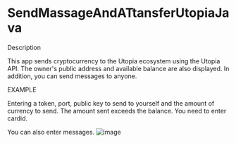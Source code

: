 # SendMassageAndATtansferUtopiaJava

Description

This app sends cryptocurrency to the Utopia ecosystem using the Utopia API. The owner's public address and available balance are also displayed. In addition, you can send messages to anyone.

EXAMPLE

Entering a token, port, public key to send to yourself and the amount of currency to send. The amount sent exceeds the balance. You need to enter cardid.

You can also enter messages.
![image](https://user-images.githubusercontent.com/77910713/120113705-57558b80-c184-11eb-8d57-ac72a8264195.png)
